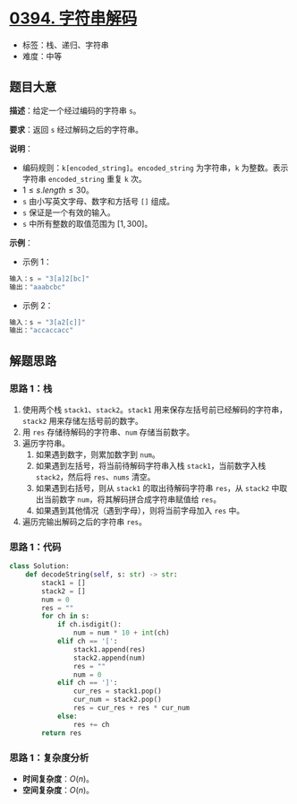 # [0394. 字符串解码](https://leetcode.cn/problems/decode-string/)

- 标签：栈、递归、字符串
- 难度：中等

## 题目大意

**描述**：给定一个经过编码的字符串 `s`。

**要求**：返回 `s` 经过解码之后的字符串。

**说明**：

- 编码规则：`k[encoded_string]`。`encoded_string` 为字符串，`k` 为整数。表示字符串 `encoded_string` 重复 `k` 次。
- $1 \le s.length \le 30$。
- `s` 由小写英文字母、数字和方括号 `[]` 组成。
- `s` 保证是一个有效的输入。
- `s` 中所有整数的取值范围为 $[1, 300]$。

**示例**：

- 示例 1：

```python
输入：s = "3[a]2[bc]"
输出："aaabcbc"
```

- 示例 2：

```python
输入：s = "3[a2[c]]"
输出："accaccacc"
```

## 解题思路

### 思路 1：栈

1. 使用两个栈 `stack1`、`stack2`。`stack1` 用来保存左括号前已经解码的字符串，`stack2` 用来存储左括号前的数字。
2. 用 `res` 存储待解码的字符串、`num` 存储当前数字。
3. 遍历字符串。
   1. 如果遇到数字，则累加数字到 `num`。
   2. 如果遇到左括号，将当前待解码字符串入栈 `stack1`，当前数字入栈 `stack2`，然后将 `res`、`nums` 清空。
   3. 如果遇到右括号，则从 `stack1` 的取出待解码字符串 `res`，从 `stack2` 中取出当前数字 `num`，将其解码拼合成字符串赋值给 `res`。
   4. 如果遇到其他情况（遇到字母），则将当前字母加入 `res` 中。
4. 遍历完输出解码之后的字符串 `res`。

### 思路 1：代码

```python
class Solution:
    def decodeString(self, s: str) -> str:
        stack1 = []
        stack2 = []
        num = 0
        res = ""
        for ch in s:
            if ch.isdigit():
                num = num * 10 + int(ch)
            elif ch == '[':
                stack1.append(res)
                stack2.append(num)
                res = ""
                num = 0
            elif ch == ']':
                cur_res = stack1.pop()
                cur_num = stack2.pop()
                res = cur_res + res * cur_num
            else:
                res += ch
        return res
```

### 思路 1：复杂度分析

- **时间复杂度**：$O(n)$。
- **空间复杂度**：$O(n)$。

